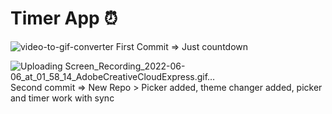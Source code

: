 # Timer App ⏰

![video-to-gif-converter](https://user-images.githubusercontent.com/41589534/172075676-7fb7d902-80e8-4329-971a-991537cb6439.gif) First Commit => Just countdown 





![Uploading Screen_Recording_2022-06-06_at_01_58_14_AdobeCreativeCloudExpress.gif…]() Second commit => New Repo > Picker added, theme changer added, picker and timer work with sync


